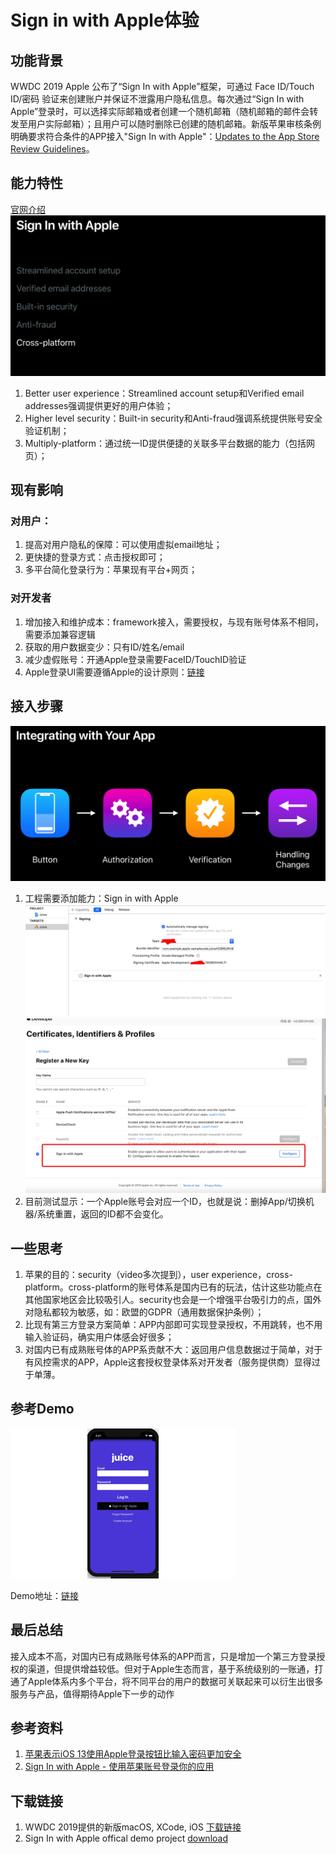 # Sign in with Apple体验

## 功能背景
WWDC 2019 Apple 公布了“Sign In with Apple”框架，可通过 Face ID/Touch ID/密码 验证来创建账户并保证不泄露用户隐私信息。每次通过“Sign In with Apple”登录时，可以选择实际邮箱或者创建一个随机邮箱（随机邮箱的邮件会转发至用户实际邮箱）；且用户可以随时删除已创建的随机邮箱。新版苹果审核条例明确要求符合条件的APP接入"Sign In with Apple"：[Updates to the App Store Review Guidelines](https://developer.apple.com/news/?id=06032019j)。
## 能力特性
[官网介绍](https://developer.apple.com/sign-in-with-apple/)
![](./ppt_signin_content.png)

1. Better user experience：Streamlined account setup和Verified email addresses强调提供更好的用户体验；
2. Higher level security：Built-in security和Anti-fraud强调系统提供账号安全验证机制；
3. Multiply-platform：通过统一ID提供便捷的关联多平台数据的能力（包括网页）；

## 现有影响
### 对用户：

1. 提高对用户隐私的保障：可以使用虚拟email地址；
2. 更快捷的登录方式：点击授权即可；
3. 多平台简化登录行为：苹果现有平台+网页；

### 对开发者

1. 增加接入和维护成本：framework接入，需要授权，与现有账号体系不相同，需要添加兼容逻辑
2. 获取的用户数据变少：只有ID/姓名/email
3. 减少虚假账号：开通Apple登录需要FaceID/TouchID验证
4. Apple登录UI需要遵循Apple的设计原则：[链接](https://developer.apple.com/design/human-interface-guidelines/sign-in-with-apple/overview/)

## 接入步骤
![](integration.png)
1. 工程需要添加能力：Sign in with Apple
![key](./signInAppleProj.png)
![key](./signInAppleKey.png)
2. 目前测试显示：一个Apple账号会对应一个ID，也就是说：删掉App/切换机器/系统重置，返回的ID都不会变化。


## 一些思考
1. 苹果的目的：security（video多次提到），user experience，cross-platform。cross-platform的账号体系是国内已有的玩法，估计这些功能点在其他国家地区会比较吸引人。security也会是一个增强平台吸引力的点，国外对隐私都较为敏感，如：欧盟的GDPR（通用数据保护条例）；
2. 比现有第三方登录方案简单：APP内部即可实现登录授权，不用跳转，也不用输入验证码，确实用户体感会好很多；
3. 对国内已有成熟账号体的APP系贡献不大：返回用户信息数据过于简单，对于有风控需求的APP，Apple这套授权登录体系对开发者（服务提供商）显得过于单薄。

## 参考Demo
![](./demo_gif.gif)

Demo地址：[链接](https://github.com/huweitao/AppleSampleJuice)


## 最后总结
接入成本不高，对国内已有成熟账号体系的APP而言，只是增加一个第三方登录授权的渠道，但提供增益较低。但对于Apple生态而言，基于系统级别的一账通，打通了Apple体系内多个平台，将不同平台的用户的数据可关联起来可以衍生出很多服务与产品，值得期待Apple下一步的动作

## 参考资料
1. [苹果表示iOS 13使用Apple登录按钮比输入密码更加安全](http://www.sohu.com/a/320191816_586435?scm=1002.0.0.0-0)
2. [Sign In with Apple - 使用苹果账号登录你的应用](https://xiaozhuanlan.com/topic/8675913204)

## 下载链接
1. WWDC 2019提供的新版macOS, XCode, iOS [下载链接](https://developer.apple.com/download/#ios-restore-images-iphone-new)
2. Sign In with Apple offical demo project [download](https://developer.apple.com/documentation/authenticationservices/adding_the_sign_in_with_apple_flow_to_your_app)
